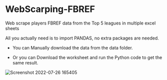# WebScarping-FBREF
Web scrape players FBREF data from the Top 5 leagues in multiple excel sheets

All you actually need is to import PANDAS, no extra packages are needed.

- You can Manually download the data from the data folder.

- Or you can Download the worksheet and run the Python code to get the same result.



![Screenshot 2022-07-26 165405](https://user-images.githubusercontent.com/73742092/181039272-431e2dc8-5104-443a-94b6-864e29492e82.png)
